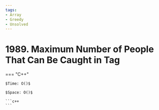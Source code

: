 ```yaml
---
tags:
- Array
- Greedy
- Unsolved
---
```



# 1989. Maximum Number of People That Can Be Caught in Tag

=== "C++"

    $Time: O()$

    $Space: O()$

    ```c++
    ```